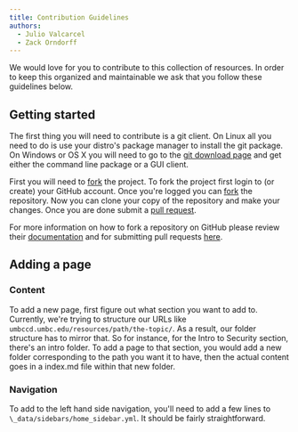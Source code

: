 ```yaml
---
title: Contribution Guidelines
authors:
  - Julio Valcarcel
  - Zack Orndorff
---
```


We would love for you to contribute to this collection of resources. In order
to keep this organized and maintainable we ask that you follow these guidelines
below. 

## Getting started 

The first thing you will need to contribute is a git client. On Linux all you
need to do is use your distro's package manager to install the git package. On
Windows or OS X you will need to go to the [git download page][1] and get either
the command line package or a GUI client.

First you will need to <a href="#" data-toggle="tooltip"
data-original-title="{{site.data.glossary.git_fork}}">fork</a> the project.
To fork the project first login to (or create) your GitHub account. Once you're
logged you can [fork][2] the repository. Now you can clone your copy of the
repository and make your changes. Once you are done submit a <a href="#"
data-toggle="tooltip" data-original-title="{{site.data.glossary.git_pull_request}}">
pull request</a>. 
 
For more information on how to fork a repository on GitHub please review their
[documentation][3] and for submitting pull requests [here][4].

## Adding a page

### Content

To add a new page, first figure out what section you want to add to. Currently,
we're trying to structure our URLs like
`umbccd.umbc.edu/resources/path/the-topic/`. As a result, our folder structure
has to mirror that. So for instance, for the Intro to Security section, there's
an intro folder. To add a page to that section, you would add a new folder
corresponding to the path you want it to have, then the actual content goes in
a index.md file within that new folder.

### Navigation

To add to the left hand side navigation, you'll need to add a few lines to
`\_data/sidebars/home_sidebar.yml`. It should be fairly straightforward.


[1]: https://git-scm.com/downloads
[2]: https://github.com/UMBCCyberDawgs/resources#fork-destination-box
[3]: https://help.github.com/articles/fork-a-repo/
[4]: https://help.github.com/articles/using-pull-requests/ 
